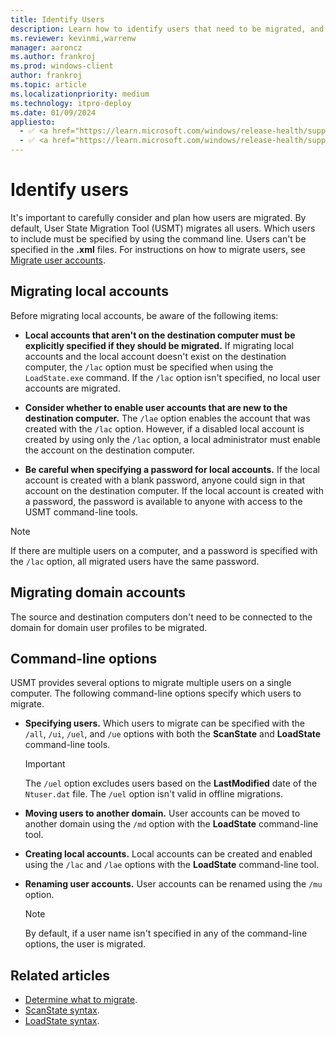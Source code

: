 ```yaml
---
title: Identify Users
description: Learn how to identify users that need to be migrated, and how to migrate local accounts and domain accounts.
ms.reviewer: kevinmi,warrenw
manager: aaroncz
ms.author: frankroj
ms.prod: windows-client
author: frankroj
ms.topic: article
ms.localizationpriority: medium
ms.technology: itpro-deploy
ms.date: 01/09/2024
appliesto:
  - ✅ <a href="https://learn.microsoft.com/windows/release-health/supported-versions-windows-client" target="_blank">Windows 11</a>
  - ✅ <a href="https://learn.microsoft.com/windows/release-health/supported-versions-windows-client" target="_blank">Windows 10</a>
---
```


# Identify users

It's important to carefully consider and plan how users are migrated. By default, User State Migration Tool (USMT) migrates all users. Which users to include must be specified by using the command line. Users can't be specified in the **.xml** files. For instructions on how to migrate users, see [Migrate user accounts](usmt-migrate-user-accounts.md).

## Migrating local accounts

Before migrating local accounts, be aware of the following items:

- **Local accounts that aren't on the destination computer must be explicitly specified if they should be migrated.** If migrating local accounts and the local account doesn't exist on the destination computer, the `/lac` option must be specified when using the `LoadState.exe` command. If the `/lac` option isn't specified, no local user accounts are migrated.

- **Consider whether to enable user accounts that are new to the destination computer.** The `/lae` option enables the account that was created with the `/lac` option. However, if a disabled local account is created by using only the `/lac` option, a local administrator must enable the account on the destination computer.

- **Be careful when specifying a password for local accounts.** If the local account is created with a blank password, anyone could sign in that account on the destination computer. If the local account is created with a password, the password is available to anyone with access to the USMT command-line tools.

> [!NOTE]
>
> If there are multiple users on a computer, and a password is specified with the `/lac` option, all migrated users have the same password.

## Migrating domain accounts

The source and destination computers don't need to be connected to the domain for domain user profiles to be migrated.

## Command-line options

USMT provides several options to migrate multiple users on a single computer. The following command-line options specify which users to migrate.

- **Specifying users.** Which users to migrate can be specified with the `/all`, `/ui`, `/uel`, and `/ue` options with both the  **ScanState** and **LoadState** command-line tools.

  > [!IMPORTANT]
  >
  > The `/uel` option excludes users based on the **LastModified** date of the `Ntuser.dat` file. The `/uel` option isn't valid in offline migrations.

- **Moving users to another domain.** User accounts can be moved to another domain using the `/md` option with the **LoadState** command-line tool.

- **Creating local accounts.** Local accounts can be created and enabled using the `/lac` and `/lae` options with the **LoadState** command-line tool.

- **Renaming user accounts.** User accounts can be renamed using the `/mu` option.

  > [!NOTE]
  >
  > By default, if a user name isn't specified in any of the command-line options, the user is migrated.

## Related articles

- [Determine what to migrate](usmt-determine-what-to-migrate.md).
- [ScanState syntax](usmt-scanstate-syntax.md).
- [LoadState syntax](usmt-loadstate-syntax.md).
